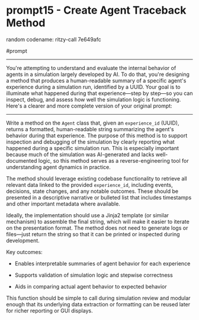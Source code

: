 # prompt15 - Create Agent Traceback Method 

random codename: ritzy-call 7e649afc

#prompt 

***

You're attempting to understand and evaluate the internal behavior of agents in a simulation largely developed by AI. To do that, you're designing a method that produces a human-readable summary of a specific agent's experience during a simulation run, identified by a UUID. Your goal is to illuminate what happened during that experience—step by step—so you can inspect, debug, and assess how well the simulation logic is functioning. Here's a clearer and more complete version of your original prompt:

---

Write a method on the `Agent` class that, given an `experience_id` (UUID), returns a formatted, human-readable string summarizing the agent's behavior during that experience. The purpose of this method is to support inspection and debugging of the simulation by clearly reporting what happened during a specific simulation run. This is especially important because much of the simulation was AI-generated and lacks well-documented logic, so this method serves as a reverse-engineering tool for understanding agent dynamics in practice.

The method should leverage existing codebase functionality to retrieve all relevant data linked to the provided `experience_id`, including events, decisions, state changes, and any notable outcomes. These should be presented in a descriptive narrative or bulleted list that includes timestamps and other important metadata where available.

Ideally, the implementation should use a Jinja2 template (or similar mechanism) to assemble the final string, which will make it easier to iterate on the presentation format. The method does not need to generate logs or files—just return the string so that it can be printed or inspected during development.

Key outcomes:

- Enables interpretable summaries of agent behavior for each experience
    
- Supports validation of simulation logic and stepwise correctness
    
- Aids in comparing actual agent behavior to expected behavior
    

This function should be simple to call during simulation review and modular enough that its underlying data extraction or formatting can be reused later for richer reporting or GUI displays.
